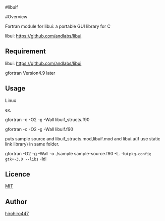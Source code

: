 #libuif

#Overview

Fortran module for libui: a portable GUI library for C

libui: https://github.com/andlabs/libui

## Requirement

libui: https://github.com/andlabs/libui

gfortran Version4.9 later

## Usage

Linux

ex.

   gfortran -c -O2 -g -Wall libuif_structs.f90

   gfortran -c -O2 -g -Wall libuif.f90

 
puts sample source and libuif_structs.mod,libuif.mod and libui.a(if use static link library) in same folder.

  gfortran -O2 -g -Wall -o ./sample sample-source.f90 -L. -lui `pkg-config gtk+-3.0 --libs` -ldl


## Licence

[MIT](https://github.com/hirohiro447/libuif/LICENCE)

## Author

[hirohiro447](https://github.com/hirohiro447)
